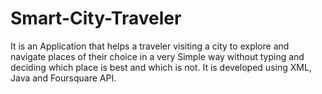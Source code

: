 # Smart-City-Traveler
It is an Application that helps a traveler visiting a city to explore and navigate places of their choice in a very Simple way without typing and deciding which place is best and which is not.  It is developed using XML, Java and Foursquare API.
